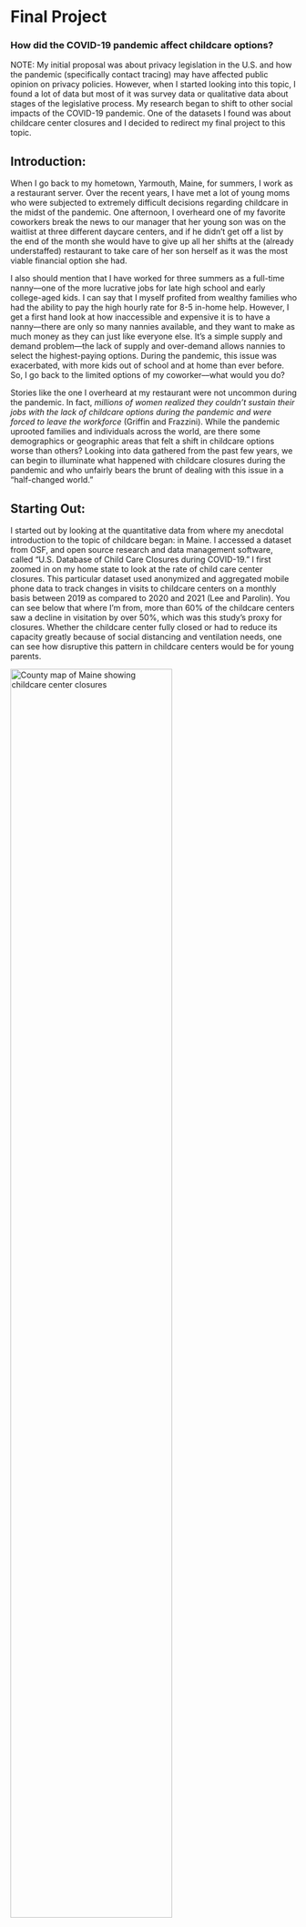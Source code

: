 # Final Project
### How did the COVID-19 pandemic affect childcare options? 

NOTE: My initial proposal was about privacy legislation in the U.S. and how the pandemic (specifically contact tracing) may have affected public opinion on privacy policies. However, when I started looking into this topic, I found a lot of data but most of it was survey data or qualitative data about stages of the legislative process. My research began to shift to other social impacts of the COVID-19 pandemic. One of the datasets I found was about childcare center closures and I decided to redirect my final project to this topic.


## Introduction:

When I go back to my hometown, Yarmouth, Maine, for summers, I work as a restaurant server. Over the recent years, I have met a lot of young moms who were subjected to extremely difficult decisions regarding childcare in the midst of the pandemic. One afternoon, I overheard one of my favorite coworkers break the news to our manager that her young son was on the waitlist at three different daycare centers, and if he didn’t get off a list by the end of the month she would have to give up all her shifts at the (already understaffed) restaurant to take care of her son herself as it was the most viable financial option she had. 

I also should mention that I have worked for three summers as a full-time nanny––one of the more lucrative jobs for late high school and early college-aged kids. I can say that I myself profited from wealthy families who had the ability to pay the high hourly rate for 8-5 in-home help. However, I get a first hand look at how inaccessible and expensive it is to have a nanny––there are only so many nannies available, and they want to make as much money as they can just like everyone else. It’s a simple supply and demand problem––the lack of supply and over-demand allows nannies to select the highest-paying options. During the pandemic, this issue was exacerbated, with more kids out of school and at home than ever before. So, I go back to the limited options of my coworker––what would you do?

Stories like the one I overheard at my restaurant were not uncommon during the pandemic. In fact, *millions of women realized they couldn’t sustain their jobs with the lack of childcare options during the pandemic and were forced to leave the workforce* (Griffin and Frazzini). While the pandemic uprooted families and individuals across the world, are there some demographics or geographic areas that felt a shift in childcare options worse than others? Looking into data gathered from the past few years, we can begin to illuminate what happened with childcare closures during the pandemic and who unfairly bears the brunt of dealing with this issue in a “half-changed world.”

## Starting Out:

I started out by looking at the quantitative data from where my anecdotal introduction to the topic of childcare began: in Maine. I accessed a dataset from OSF, and open source research and data management software, called “U.S. Database of Child Care Closures during COVID-19.” I first zoomed in on my home state to look at the rate of child care center closures. This particular dataset used anonymized and aggregated mobile phone data to track changes in visits to childcare centers on a monthly basis between 2019 as compared to 2020 and 2021 (Lee and Parolin). You can see below that where I’m from, more than 60% of the childcare centers saw a decline in visitation by over 50%, which was this study’s proxy for closures. Whether the childcare center fully closed or had to reduce its capacity greatly because of social distancing and ventilation needs, one can see how disruptive this pattern in childcare centers would be for young parents. 

<img  alt = "County map of Maine showing childcare center closures" src="https://user-images.githubusercontent.com/114178058/206836560-1f2d274a-a133-432f-a1e9-166c808e38d9.png" width=75% height=75%>

## Is this just an issue in Maine? It doesn’t seem that way…

Next, I looked at Lee and Parolin’s data across the entire U.S. to see if this issue was specific to Maine. As can be seen below, a majority of childcare centers across the U.S. saw a mean decrease of between 25-50%––which indicates the probability for a lot of closures across the entire country, not just in one area. 
![us_mean_change_gg](https://user-images.githubusercontent.com/114178058/206836563-eb59cf6e-493d-4934-9860-72b764dc537d.png)
## When did all of these closures begin?
Let's look at a timeline of 2020. 
![closures_by_month_gg](https://user-images.githubusercontent.com/114178058/206836573-c6c14daa-f2b7-466e-8d99-b0a896cdfbd8.png)
From the same dataset, we can look at the timeline of closures. At the beginning of 2020, childcare centers seem to have just about the same amount of traffic as in the previous year. However, unsurprisingly, in March of 2020, centers appear to begin to close. By April, over an astonishing 30% of all childcare centers see less than 50% of the visitation that they did in the previous April. This indicates that around *a third* of all childcare centers have become inaccessible or much less accessible to families in need.
### One of the states we can see with one of the highest mean change rates is California. Let’s take a deeper look at California.
<img  alt = "County map of California showing childcare center closures" src="https://user-images.githubusercontent.com/114178058/206836564-ee1c748f-a293-45f0-98f0-43685582e0b5.png" width=40% height=40%>
<img  alt = "County map of California showing poverty rates" src="https://user-images.githubusercontent.com/114178058/206836635-ae5d5f37-27ea-4ba8-af0b-46c81cc35059.png" width=40% height=40%>
Looking at the overall scale and shading of the California county map, it is apparent that in the majority of California’s counties, 75% of schools were closed or majorly cut their enrollment. Does the closure rate vary in areas that have lower socioeconomic status? We can contemplate this question by giving a look at the second map here that shows the percentage of the total population of each county that lives below the federal poverty line, according to the USDA Economic Research Service ("Poverty"). As shown in the maps, closures affected all areas, despite poverty status. There does not appear to be a very strong correlation here, which shows how the pandemic really affected all people. However, people with lower socioeconomic status had drastically fewer options than more privileged families. 

More privileged families had the ability to shift their career to a remote option and work from home to take part-time care over their children. For example, an occupational therapist PBS interviewed was able to switch up his gig for teaching an online class and found that taking a slight pay cut switching to an online position and caring for the baby at home was more financially sensible than paying for the $2,500 monthly cost of infant care (Ho and Boak).

# How much do low-income families have to spend on childcare?


Below is a graph with data from OECD of the top 10 countries where minimum-wage earning couples spend the highest percent of their household income on childcare ("Net Childcare Costs"). Here we can see that in the U.S., the third highest, minimum-wage earning couples spend **27% of their family income on child care.**

![childcare_cost_gg](https://user-images.githubusercontent.com/114178058/206836579-3f904386-b8d2-4cc9-9045-440028b29ed5.png)

To make matters worse, kids were not able to get their vaccinations at the same time as the rest of the population, which added to the emotional strain of the pandemic. Without vaccinations, kids had to quarantine more frequently and for longer periods of time than the CDC allowed vaccinated people to. Here we can see data from the CDC that shows how few kids are fully vaccinated, and this number was much less  in the past years ("Covid-19 Vaccination Age and Sex Trends").One study published in Frontiers of Psychology stated that “Quarantine's impact on children's behavioral and emotional problems is mediated by parent's individual and dyadic stress, with a stronger effect from the latter”(Spinelli et al.). 

![vax_by_age_gg](https://user-images.githubusercontent.com/114178058/206836582-589557c5-b0cc-41a6-b726-ca4159469b39.png)

Overall, childcare closures during the pandemic appear to be a widespread, financially and emotionally damaging issue. These statistics coupled with personal anecdotes demonstrate that there may be deeper issues with the childcare industry in the U.S. as a whole. Continued data from the pandemic about childcare options, pay rates for nannies versus daycare workers, and further emotional analysis will likely be available soon, and will be important to analyze for the wellbeing of the youth of our country. This blog here only scratches the surface of the dimensional issue, and begins to give exigence for changes in the availability of childcare options.

# Sources Cited:  

Kelley Griffin, Kevin Frazzini. “Wake-up Call for Child Care as Pandemic Exposes Troubled System.” National Conference of State Legislatures, NCSL, https://www.ncsl.org/research/education/wake-up-call-for-child-care-as-pandemic-exposes-troubled-system-magazine2022.aspx. 

Lee, Emma K., and Zachary Parolin. (2021). “The Care Burden During COVID-19: A National Database of Child Care Closures in the United States.” OSF Preprints. May 14. osf.io/t5d3q.

“Poverty.” USDA ERS - Data Products, https://data.ers.usda.gov/reports.aspx?ID=17826. 

Ho, Sally, and Josh Boak. “Worsened by Pandemic, Child Care Crisis Hampers Broader Economy.” PBS, Public Broadcasting Service, 27 Oct. 2021, https://www.pbs.org/newshour/economy/worsened-by-pandemic-child-care-crisis-hampers-broader-economy. 

"Net childcare costs for parents using childcare facilities." OECD, https://stats.oecd.org/

“Covid-19 Vaccination Age and Sex Trends in the United States, National and Jurisdictional.” Centers for Disease Control and Prevention, Centers for Disease Control and Prevention, https://data.cdc.gov/Vaccinations/COVID-19-Vaccination-Age-and-Sex-Trends-in-the-Uni/5i5k-6cmh/data. 

Spinelli, Maria, et al. “Parents' Stress and Children's Psychological Problems in Families Facing the COVID-19 Outbreak in Italy.” Frontiers, Frontiers, 22 June 2020, https://www.frontiersin.org/articles/10.3389/fpsyg.2020.01713/full. 
